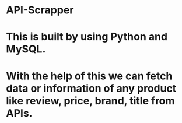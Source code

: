 # API-Scrapper
# This is built by using Python and MySQL.
# With the help of this we can fetch data or information of any product like review, price,  brand, title from APIs.

